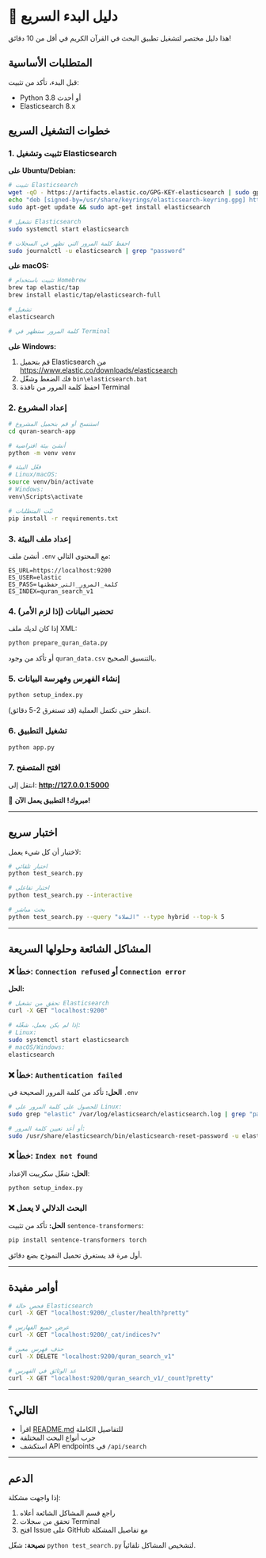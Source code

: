# 🚀 دليل البدء السريع

هذا دليل مختصر لتشغيل تطبيق البحث في القرآن الكريم في أقل من 10 دقائق!

## المتطلبات الأساسية

قبل البدء، تأكد من تثبيت:
- Python 3.8 أو أحدث
- Elasticsearch 8.x

## خطوات التشغيل السريع

### 1. تثبيت وتشغيل Elasticsearch

**على Ubuntu/Debian:**
```bash
# تثبيت Elasticsearch
wget -qO - https://artifacts.elastic.co/GPG-KEY-elasticsearch | sudo gpg --dearmor -o /usr/share/keyrings/elasticsearch-keyring.gpg
echo "deb [signed-by=/usr/share/keyrings/elasticsearch-keyring.gpg] https://artifacts.elastic.co/packages/8.x/apt stable main" | sudo tee /etc/apt/sources.list.d/elastic-8.x.list
sudo apt-get update && sudo apt-get install elasticsearch

# تشغيل Elasticsearch
sudo systemctl start elasticsearch

# احفظ كلمة المرور التي تظهر في السجلات
sudo journalctl -u elasticsearch | grep "password"
```

**على macOS:**
```bash
# تثبيت باستخدام Homebrew
brew tap elastic/tap
brew install elastic/tap/elasticsearch-full

# تشغيل
elasticsearch

# كلمة المرور ستظهر في Terminal
```

**على Windows:**
1. قم بتحميل Elasticsearch من https://www.elastic.co/downloads/elasticsearch
2. فك الضغط وشغّل `bin\elasticsearch.bat`
3. احفظ كلمة المرور من نافذة Terminal

### 2. إعداد المشروع

```bash
# استنسخ أو قم بتحميل المشروع
cd quran-search-app

# أنشئ بيئة افتراضية
python -m venv venv

# فعّل البيئة
# Linux/macOS:
source venv/bin/activate
# Windows:
venv\Scripts\activate

# ثبّت المتطلبات
pip install -r requirements.txt
```

### 3. إعداد ملف البيئة

أنشئ ملف `.env` مع المحتوى التالي:

```env
ES_URL=https://localhost:9200
ES_USER=elastic
ES_PASS=كلمة_المرور_التي_حفظتها
ES_INDEX=quran_search_v1
```

### 4. تحضير البيانات (إذا لزم الأمر)

إذا كان لديك ملف XML:
```bash
python prepare_quran_data.py
```

أو تأكد من وجود `quran_data.csv` بالتنسيق الصحيح.

### 5. إنشاء الفهرس وفهرسة البيانات

```bash
python setup_index.py
```

انتظر حتى تكتمل العملية (قد تستغرق 2-5 دقائق).

### 6. تشغيل التطبيق

```bash
python app.py
```

### 7. افتح المتصفح

انتقل إلى: **http://127.0.0.1:5000**

🎉 **مبروك! التطبيق يعمل الآن!**

---

## اختبار سريع

لاختبار أن كل شيء يعمل:

```bash
# اختبار تلقائي
python test_search.py

# اختبار تفاعلي
python test_search.py --interactive

# بحث مباشر
python test_search.py --query "الصلاة" --type hybrid --top-k 5
```

---

## المشاكل الشائعة وحلولها السريعة

### ❌ خطأ: `Connection refused` أو `Connection error`

**الحل:**
```bash
# تحقق من تشغيل Elasticsearch
curl -X GET "localhost:9200"

# إذا لم يكن يعمل، شغّله:
# Linux:
sudo systemctl start elasticsearch
# macOS/Windows:
elasticsearch
```

### ❌ خطأ: `Authentication failed`

**الحل:** تأكد من كلمة المرور الصحيحة في `.env`

```bash
# للحصول على كلمة المرور على Linux:
sudo grep "elastic" /var/log/elasticsearch/elasticsearch.log | grep "password"

# أو أعد تعيين كلمة المرور:
sudo /usr/share/elasticsearch/bin/elasticsearch-reset-password -u elastic
```

### ❌ خطأ: `Index not found`

**الحل:** شغّل سكريبت الإعداد:
```bash
python setup_index.py
```

### ❌ البحث الدلالي لا يعمل

**الحل:** تأكد من تثبيت `sentence-transformers`:
```bash
pip install sentence-transformers torch
```

أول مرة قد يستغرق تحميل النموذج بضع دقائق.

---

## أوامر مفيدة

```bash
# فحص حالة Elasticsearch
curl -X GET "localhost:9200/_cluster/health?pretty"

# عرض جميع الفهارس
curl -X GET "localhost:9200/_cat/indices?v"

# حذف فهرس معين
curl -X DELETE "localhost:9200/quran_search_v1"

# عد الوثائق في الفهرس
curl -X GET "localhost:9200/quran_search_v1/_count?pretty"
```

---

## التالي؟

- اقرأ [README.md](README.md) للتفاصيل الكاملة
- جرب أنواع البحث المختلفة
- استكشف API endpoints في `/api/search`

---

## الدعم

إذا واجهت مشكلة:
1. راجع قسم المشاكل الشائعة أعلاه
2. تحقق من سجلات Terminal
3. افتح Issue على GitHub مع تفاصيل المشكلة

**نصيحة:** شغّل `python test_search.py` لتشخيص المشاكل تلقائياً.
